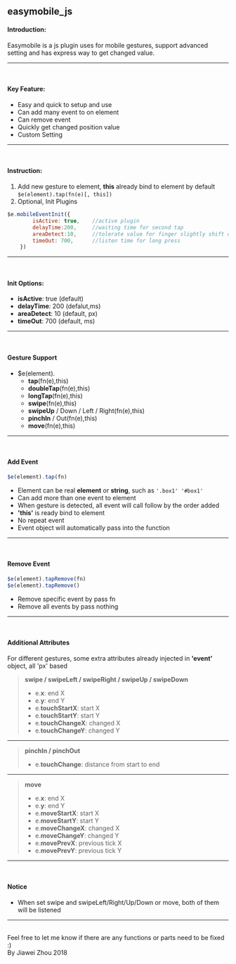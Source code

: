 easymobile_js
---
#### Introduction:
Easymobile is a js plugin uses for mobile gestures, support advanced setting and has express way to get changed value.

---
<br/>

#### Key Feature:
+ Easy and quick to setup and use
+ Can add many event to on element
+ Can remove event
+ Quickly get changed position value
+ Custom Setting

---
<br/>

#### Instruction:
1. Add new gesture to element, **this** already bind to element by default `$e(element).tap(fn(e)[, this])`
2. Optional, Init Plugins
```javascript
$e.mobileEventInit({
        isActive: true,    //active plugin
        delayTime:200,     //waiting time for second tap
        areaDetect:10,     //tolerate value for finger slightly shift on screen
        timeOut: 700,      //listen time for long press
    })
```
---
<br/>

#### Init Options:
+ **isActive**: true (default)
+ **delayTime**: 200 (defalut,ms)
+ **areaDetect**: 10 (default, px)
+ **timeOut**: 700 (default, ms)

---
<br/>

#### Gesture Support
+ $e(element).<br>
    + **tap**(fn(e),this)
    + **doubleTap**(fn(e),this)
    + **longTap**(fn(e),this)
    + **swipe**(fn(e),this)
    + **swipeUp** / Down / Left / Right(fn(e),this)
    + **pinchIn** / Out(fn(e),this)
    + **move**(fn(e),this)
    
---
<br/>

#### Add Event
```javascript
$e(element).tap(fn)
```
+ Element can be real **element** or **string**, such as `'.box1' '#box1'`
+ Can add more than one event to element
+ When gesture is detected, all event will call follow by the order added
+ **'this'** is ready bind to element
+ No repeat event
+ Event object will automatically pass into the function

---
<br/>

#### Remove Event
```javascript
$e(element).tapRemove(fn)
$e(element).tapRemove()
```
+ Remove specific event by pass fn
+ Remove all events by pass nothing

---
<br/>

#### Additional Attributes
For different gestures, some extra attributes already injected in **'event'** object, all 'px' based
> **swipe / swipeLeft / swipeRight / swipeUp / swipeDown**
>+ e.**x**: end X
>+ e.**y**: end Y
>+ e.**touchStartX**: start X
>+ e.**touchStartY**: start Y
>+ e.**touchChangeX**: changed X
>+ e.**touchChangeY**: changed Y
---
> **pinchIn / pinchOut**
>+ e.**touchChange**: distance from start to end
---
> **move**
>+ e.**x**: end X
>+ e.**y**: end Y
>+ e.**moveStartX**: start X
>+ e.**moveStartY**: start Y
>+ e.**moveChangeX**: changed X
>+ e.**moveChangeY**: changed Y
>+ e.**movePrevX**: previous tick X
>+ e.**movePrevY**: previous tick Y


---
<br/>

#### Notice
+ When set swipe and swipeLeft/Right/Up/Down or move, both of them will be listened


---
<br/>
Feel free to let me know if there are any functions or parts need to be fixed :)
<br>By Jiawei Zhou 2018
